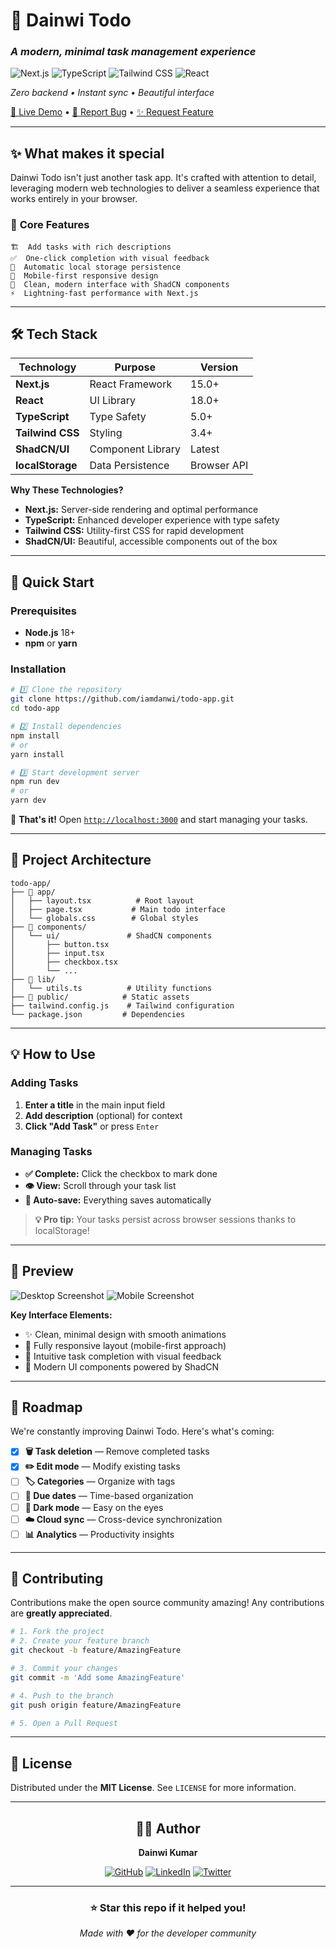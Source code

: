 # 📝 Dainwi Todo

### *A modern, minimal task management experience*

![Next.js](https://img.shields.io/badge/Next.js-15.0-black?style=for-the-badge&logo=next.js)
![TypeScript](https://img.shields.io/badge/TypeScript-5.0-blue?style=for-the-badge&logo=typescript)
![Tailwind CSS](https://img.shields.io/badge/Tailwind-3.4-06B6D4?style=for-the-badge&logo=tailwindcss)
![React](https://img.shields.io/badge/React-18.0-61DAFB?style=for-the-badge&logo=react)

*Zero backend • Instant sync • Beautiful interface*

[📱 Live Demo](https://your-demo-link.com) • [🐛 Report Bug](https://github.com/iamdanwi/todo-app/issues) • [✨ Request Feature](https://github.com/iamdanwi/todo-app/issues)


---

## ✨ **What makes it special**

Dainwi Todo isn't just another task app. It's crafted with attention to detail, leveraging modern web technologies to deliver a seamless experience that works entirely in your browser.

### 🎯 **Core Features**

```
🏗️  Add tasks with rich descriptions
✅  One-click completion with visual feedback  
💾  Automatic local storage persistence
📱  Mobile-first responsive design
🎨  Clean, modern interface with ShadCN components
⚡  Lightning-fast performance with Next.js
```

---

## 🛠️ **Tech Stack**

<div align="center">

| Technology | Purpose | Version |
|------------|---------|---------|
| **Next.js** | React Framework | 15.0+ |
| **React** | UI Library | 18.0+ |
| **TypeScript** | Type Safety | 5.0+ |
| **Tailwind CSS** | Styling | 3.4+ |
| **ShadCN/UI** | Component Library | Latest |
| **localStorage** | Data Persistence | Browser API |

</div>

**Why These Technologies?**
- **Next.js:** Server-side rendering and optimal performance
- **TypeScript:** Enhanced developer experience with type safety
- **Tailwind CSS:** Utility-first CSS for rapid development
- **ShadCN/UI:** Beautiful, accessible components out of the box

---

## 🚀 **Quick Start**

### Prerequisites
- **Node.js** 18+ 
- **npm** or **yarn**

### Installation

```bash
# 1️⃣ Clone the repository
git clone https://github.com/iamdanwi/todo-app.git
cd todo-app

# 2️⃣ Install dependencies
npm install
# or
yarn install

# 3️⃣ Start development server
npm run dev
# or  
yarn dev
```

🎉 **That's it!** Open [`http://localhost:3000`](http://localhost:3000) and start managing your tasks.

---

## 📂 **Project Architecture**

```
todo-app/
├── 📁 app/
│   ├── layout.tsx          # Root layout
│   ├── page.tsx           # Main todo interface
│   └── globals.css        # Global styles
├── 📁 components/
│   └── ui/               # ShadCN components
│       ├── button.tsx
│       ├── input.tsx
│       ├── checkbox.tsx
│       └── ...
├── 📁 lib/
│   └── utils.ts          # Utility functions
├── 📁 public/            # Static assets
├── tailwind.config.js    # Tailwind configuration
└── package.json         # Dependencies
```

---

## 💡 **How to Use**

### Adding Tasks
1. **Enter a title** in the main input field
2. **Add description** (optional) for context
3. **Click "Add Task"** or press `Enter`

### Managing Tasks
- **✅ Complete:** Click the checkbox to mark done
- **👁️ View:** Scroll through your task list
- **💾 Auto-save:** Everything saves automatically

> **💡 Pro tip:** Your tasks persist across browser sessions thanks to localStorage!

---

## 🎨 **Preview**
 >
 ![Desktop Screenshot](./screenshots/desktop.png)
 ![Mobile Screenshot](./screenshots/mobile.png)
 

**Key Interface Elements:**
- ✨ Clean, minimal design with smooth animations
- 📱 Fully responsive layout (mobile-first approach)
- 🎯 Intuitive task completion with visual feedback
- 🎨 Modern UI components powered by ShadCN

---

## 🔮 **Roadmap**

We're constantly improving Dainwi Todo. Here's what's coming:

- [x] **🗑️ Task deletion** — Remove completed tasks
- [x] **✏️ Edit mode** — Modify existing tasks  
- [ ] **🏷️ Categories** — Organize with tags
- [ ] **📅 Due dates** — Time-based organization
- [ ] **🌙 Dark mode** — Easy on the eyes
- [ ] **☁️ Cloud sync** — Cross-device synchronization
- [ ] **📊 Analytics** — Productivity insights

---

## 🤝 **Contributing**

Contributions make the open source community amazing! Any contributions are **greatly appreciated**.

```bash
# 1. Fork the project
# 2. Create your feature branch
git checkout -b feature/AmazingFeature

# 3. Commit your changes  
git commit -m 'Add some AmazingFeature'

# 4. Push to the branch
git push origin feature/AmazingFeature

# 5. Open a Pull Request
```

---

## 📄 **License**

Distributed under the **MIT License**. See `LICENSE` for more information.

---

<div align="center">

## 👨‍💻 **Author**

**Dainwi Kumar**

[![GitHub](https://img.shields.io/badge/GitHub-iamdanwi-181717?style=flat&logo=github)](https://github.com/iamdanwi)
[![LinkedIn](https://img.shields.io/badge/LinkedIn-Connect-0077B5?style=flat&logo=linkedin)](https://linkedin.com/in/your-profile)
[![Twitter](https://img.shields.io/badge/Twitter-Follow-1DA1F2?style=flat&logo=twitter)](https://twitter.com/your-handle)

---

### ⭐ **Star this repo if it helped you!**

*Made with ❤️ for the developer community*

